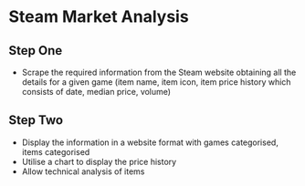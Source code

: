 # Steam Market Analysis
## Step One
* Scrape the required information from the Steam website obtaining all the details for a given game (item name, item icon, item price history which consists of date, median price, volume)

## Step Two
* Display the information in a website format with games categorised, items categorised
* Utilise a chart to display the price history
* Allow technical analysis of items
